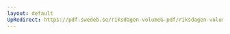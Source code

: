```yaml
---
layout: default
UpRedirect: https://pdf.swedeb.se/riksdagen-volumeG-pdf/riksdagen-volumeG-pdf/data/198384/reg_198384__reg_02/reg_198384__reg_02_0192.pdf
---
```

